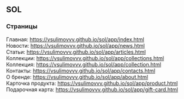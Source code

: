 ## SOL

### Страницы

Главная: https://vsulimovvv.github.io/sol/app/index.html  
Новости: https://vsulimovvv.github.io/sol/app/news.html  
Статьи: https://vsulimovvv.github.io/sol/app/articles.html  
Коллекции: https://vsulimovvv.github.io/sol/app/collections.html  
Коллекция: https://vsulimovvv.github.io/sol/app/collection.html  
Контакты: https://vsulimovvv.github.io/sol/app/contacts.html  
О бренде: https://vsulimovvv.github.io/sol/app/about.html  
Карточка продукта: https://vsulimovvv.github.io/sol/app/product.html  
Подарочная карта: https://vsulimovvv.github.io/sol/app/gift-card.html  
